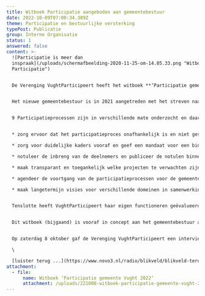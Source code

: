 ```yaml
---
title: Witboek Participatie aangeboden aan gemeentebestuur
date: 2022-10-09T07:00:34.389Z
theme: Participatie en bestuurlijke versterking
typePost: Publicatie
group: Interne Organisatie
status: 1
answered: false
content: >-
  ![Participatie is meer dan
  inspraak](/uploads/schermafbeelding-2020-11-25-om-14.05.33.png "Witboek
  Participatie")


  De Verenging VughtParticipeert heeft het witboek **‘Participatie gemeente Vught 2022’** aangeboden aan het gemeentebestuur.


  Het nieuwe gemeentebestuur is in 2021 aangetreden met het streven naar een nieuwe bestuurscultuur en versterkte participatie. De Vereniging VughtParticipeert heeft dit zeer toegejuigd en kijkt nu na 1,5 jaar terug op de resultaten. 


  9 Participatieprocessen zijn in verschillende mate onderzocht en daaruit kunnen een aantal conclusies en aanbevelingen worden afgeleid. De belangrijkste zijn:


  * zorg ervoor dat het participatieproces onafhankelijk is en niet gestuurd wordt door een dominante partij

  * zorg voor duidelijke kaders vooraf en geef een mandaat voor een bindend advies waaraan men zich wil houden

  * notuleer de inbreng van de deelnemers en publiceer de notulen binnen 1 week

  * maak transparant en toegankelijk welke projecten te verwachten zijn en welke lopen, maakt duidelijk wat de kaders, resultaten, ontwerpen, concepten, besluiten, moties, projectstatus en beslissingsmomenten zijn

  * agendeer de voortgang van de participatieprocessen voor de gemeenteraadsvergaderingen

  * maak langetermijn visies voor verschillende domeinen in samenwerking met betrokken en deskundige inwoners en evalueer de voortgang hiervan jaarlijks. 


  Tenslotte heeft VughtParticipeert haar eigen functioneren geëvalueerd op basis van de aanbevelingen en maatregelen zijn ingeleid.


  Dit witboek (bijgaand) is vooraf in concept aan het gemeentebestuur aangeboden om feitelijke onjuistheden te voorkomen. De conclusies en aanbevelingen zijn gedaan door VughtParticipeert in samenwerking met de bij deze 9 participatieprocessen betrokken inwoners. 


  Op zaterdag 8 oktober gaf de Verenging VughtParticipeert een interview op Novo3 in het programma Blikveld. Tijdens dit interview gaven Peter Kortz en Philip Helmer een uitgebreide toelichting over het witboek en de ontwikkeling van participatie in de gemeente Vught.\

  \

  [luister terug ...](https://www.novo3.nl/radio/blikveld/blikveld-terugluisteren-van-zaterdag-8-oktober/)
attachment:
  - file:
      name: Witboek ‘Participatie gemeente Vught 2022’
      attachment: /uploads/221008-witboek-participatie-gemeente-vught-2022-def.pdf
---
```

